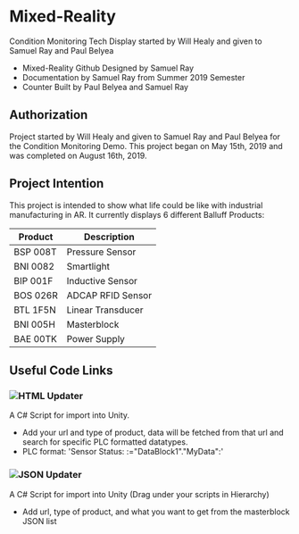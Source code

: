 # Mixed-Reality
Condition Monitoring Tech Display started by Will Healy and given to Samuel Ray and Paul Belyea
- Mixed-Reality Github Designed by Samuel Ray
- Documentation by Samuel Ray from Summer 2019 Semester
- Counter Built by Paul Belyea and Samuel Ray
## Authorization
Project started by Will Healy and given to Samuel Ray and Paul Belyea for the Condition Monitoring Demo. This project began on May 15th, 2019 and was completed on August 16th, 2019.
## Project Intention
This project is intended to show what life could be like with industrial manufacturing in AR. It currently displays 6 different Balluff Products:

Product | Description
-------- | ----------
BSP 008T | Pressure Sensor
BNI 0082 | Smartlight
BIP 001F | Inductive Sensor
BOS 026R | ADCAP RFID Sensor
BTL 1F5N | Linear Transducer
BNI 005H | Masterblock
BAE 00TK | Power Supply

## Useful Code Links
### ![HTML Updater](https://github.com/healyw/Mixed-Reality/blob/master/documentation-code/HtmlUpdater.cs)
A C# Script for import into Unity. 
- Add your url and type of product, data will be fetched from that url and search for specific PLC formatted datatypes. 
- PLC format: '<td>Sensor Status: :="DataBlock1"."MyData":</td>'
### ![JSON Updater](https://github.com/healyw/Mixed-Reality/blob/master/documentation-code/JsonUpdater.cs)
A C# Script for import into Unity (Drag under your scripts in Hierarchy)
- Add url, type of product, and what you want to get from the masterblock JSON list
